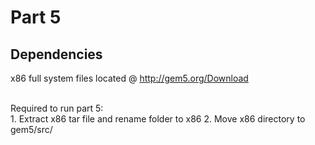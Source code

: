# Part 5

## Dependencies
x86 full system files located @ http://gem5.org/Download

<br>
Required to run part 5:
<br>
1. Extract x86 tar file and rename folder to x86
2. Move x86 directory to gem5/src/